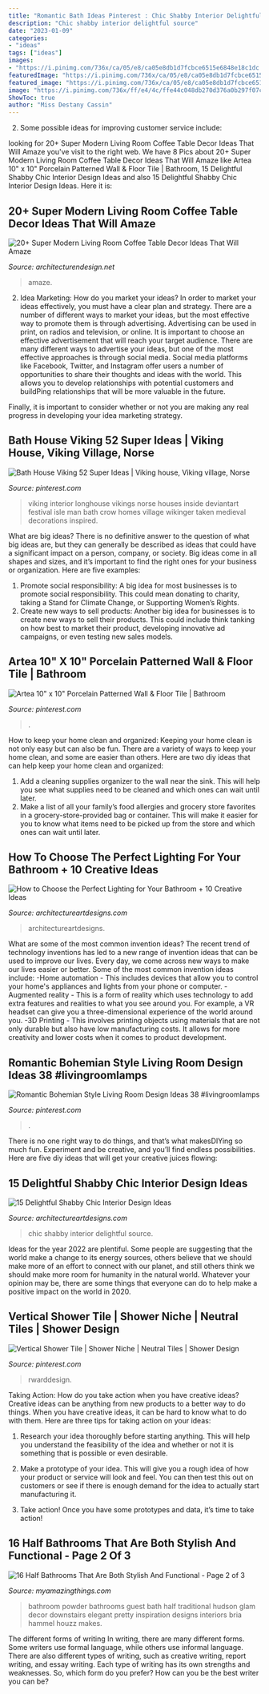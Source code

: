 ```yaml
---
title: "Romantic Bath Ideas Pinterest : Chic Shabby Interior Delightful Source"
description: "Chic shabby interior delightful source"
date: "2023-01-09"
categories:
- "ideas"
tags: ["ideas"]
images:
- "https://i.pinimg.com/736x/ca/05/e8/ca05e8db1d7fcbce6515e6848e18c1dc.jpg"
featuredImage: "https://i.pinimg.com/736x/ca/05/e8/ca05e8db1d7fcbce6515e6848e18c1dc.jpg"
featured_image: "https://i.pinimg.com/736x/ca/05/e8/ca05e8db1d7fcbce6515e6848e18c1dc.jpg"
image: "https://i.pinimg.com/736x/ff/e4/4c/ffe44c048db270d376a0b297f07c1711.jpg"
ShowToc: true
author: "Miss Destany Cassin"
---
```



2. Some possible ideas for improving customer service include: 

	

		
looking for 20+ Super Modern Living Room Coffee Table Decor Ideas That Will Amaze you've visit to the right web. We have 8 Pics about 20+ Super Modern Living Room Coffee Table Decor Ideas That Will Amaze like Artea 10&quot; x 10&quot; Porcelain Patterned Wall &amp; Floor Tile | Bathroom, 15 Delightful Shabby Chic Interior Design Ideas and also 15 Delightful Shabby Chic Interior Design Ideas. Here it is:
		
    
## 20+ Super Modern Living Room Coffee Table Decor Ideas That Will Amaze

<img loading=lazy src="https://cdn.architecturendesign.net/wp-content/uploads/2015/11/AD-08-best-coffee-table-decor-ideas.jpg" onerror="this.onerror=null;this.src='https://tse3.mm.bing.net/th?id=OIP.K7OhAxHTADx0yHzbMnSYjQHaLJ&amp;pid=15.1';" alt="20+ Super Modern Living Room Coffee Table Decor Ideas That Will Amaze">

_Source: architecturendesign.net_

>amaze. 

	

2. Idea Marketing: How do you market your ideas?
In order to market your ideas effectively, you must have a clear plan and strategy. There are a number of different ways to market your ideas, but the most effective way to promote them is through advertising. Advertising can be used in print, on radios and television, or online. It is important to choose an effective advertisement that will reach your target audience.
There are many different ways to advertise your ideas, but one of the most effective approaches is through social media. Social media platforms like Facebook, Twitter, and Instagram offer users a number of opportunities to share their thoughts and ideas with the world. This allows you to develop relationships with potential customers and buildPing relationships that will be more valuable in the future.

Finally, it is important to consider whether or not you are making any real progress in developing your idea marketing strategy.

    
## Bath House Viking 52 Super Ideas | Viking House, Viking Village, Norse

<img loading=lazy src="https://i.pinimg.com/736x/54/14/7e/54147e268103bcd7e0eac1a3f069aafb.jpg" onerror="this.onerror=null;this.src='https://tse1.mm.bing.net/th?id=OIP.ae1jGvvAT_RGIoRzhet8gAAAAA&amp;pid=15.1';" alt="Bath House Viking 52 Super Ideas | Viking house, Viking village, Norse">

_Source: pinterest.com_

>viking interior longhouse vikings norse houses inside deviantart festival isle man bath crow homes village wikinger taken medieval decorations inspired. 

	

What are big ideas?
There is no definitive answer to the question of what big ideas are, but they can generally be described as ideas that could have a significant impact on a person, company, or society. Big ideas come in all shapes and sizes, and it’s important to find the right ones for your business or organization. Here are five examples: 
1. Promote social responsibility: A big idea for most businesses is to promote social responsibility. This could mean donating to charity, taking a Stand for Climate Change, or Supporting Women’s Rights. 
2. Create new ways to sell products: Another big idea for businesses is to create new ways to sell their products. This could include think tanking on how best to market their product, developing innovative ad campaigns, or even testing new sales models. 

    
## Artea 10&quot; X 10&quot; Porcelain Patterned Wall &amp; Floor Tile | Bathroom

<img loading=lazy src="https://i.pinimg.com/736x/20/25/e1/2025e12a79496ffe1476697092ea5b3f.jpg" onerror="this.onerror=null;this.src='https://tse2.mm.bing.net/th?id=OIP.DLRvTWB6425rwxVI19jL6wHaJ4&amp;pid=15.1';" alt="Artea 10&quot; x 10&quot; Porcelain Patterned Wall &amp; Floor Tile | Bathroom">

_Source: pinterest.com_

>. 

	

How to keep your home clean and organized:
Keeping your home clean is not only easy but can also be fun. There are a variety of ways to keep your home clean, and some are easier than others. Here are two diy ideas that can help keep your home clean and organized:
1. Add a cleaning supplies organizer to the wall near the sink. This will help you see what supplies need to be cleaned and which ones can wait until later.
2. Make a list of all your family’s food allergies and grocery store favorites in a grocery-store-provided bag or container. This will make it easier for you to know what items need to be picked up from the store and which ones can wait until later.

    
## How To Choose The Perfect Lighting For Your Bathroom + 10 Creative Ideas

<img loading=lazy src="http://www.architectureartdesigns.com/wp-content/uploads/2019/09/bathroom-lighting-3.jpg" onerror="this.onerror=null;this.src='https://tse4.mm.bing.net/th?id=OIP.bPbplHuw1FP4TvWUYIlN5QHaNL&amp;pid=15.1';" alt="How to Choose the Perfect Lighting for Your Bathroom + 10 Creative Ideas">

_Source: architectureartdesigns.com_

>architectureartdesigns. 

	

What are some of the most common invention ideas?
The recent trend of technology inventions has led to a new range of invention ideas that can be used to improve our lives. Every day, we come across new ways to make our lives easier or better. Some of the most common invention ideas include: 
-Home automation - This includes devices that allow you to control your home's appliances and lights from your phone or computer. 
-Augmented reality - This is a form of reality which uses technology to add extra features and realities to what you see around you. For example, a VR headset can give you a three-dimensional experience of the world around you. 
-3D Printing - This involves printing objects using materials that are not only durable but also have low manufacturing costs. It allows for more creativity and lower costs when it comes to product development.

    
## Romantic Bohemian Style Living Room Design Ideas 38 #livingroomlamps

<img loading=lazy src="https://i.pinimg.com/736x/ca/05/e8/ca05e8db1d7fcbce6515e6848e18c1dc.jpg" onerror="this.onerror=null;this.src='https://tse3.mm.bing.net/th?id=OIP.Spx5gstD7LiYxeAVacwWHAHaKL&amp;pid=15.1';" alt="Romantic Bohemian Style Living Room Design Ideas 38 #livingroomlamps">

_Source: pinterest.com_

>. 

	

There is no one right way to do things, and that’s what makesDIYing so much fun. Experiment and be creative, and you’ll find endless possibilities. Here are five diy ideas that will get your creative juices flowing:

    
## 15 Delightful Shabby Chic Interior Design Ideas

<img loading=lazy src="https://www.architectureartdesigns.com/wp-content/uploads/2015/01/1266.jpg" onerror="this.onerror=null;this.src='https://tse2.mm.bing.net/th?id=OIP.IWdJC-AFSpETIgKvymNXPwHaLI&amp;pid=15.1';" alt="15 Delightful Shabby Chic Interior Design Ideas">

_Source: architectureartdesigns.com_

>chic shabby interior delightful source. 

	

Ideas for the year 2022 are plentiful. Some people are suggesting that the world make a change to its energy sources, others believe that we should make more of an effort to connect with our planet, and still others think we should make more room for humanity in the natural world. Whatever your opinion may be, there are some things that everyone can do to help make a positive impact on the world in 2020.

    
## Vertical Shower Tile | Shower Niche | Neutral Tiles | Shower Design

<img loading=lazy src="https://i.pinimg.com/736x/ff/e4/4c/ffe44c048db270d376a0b297f07c1711.jpg" onerror="this.onerror=null;this.src='https://tse2.mm.bing.net/th?id=OIP.0JrxIp5x9CcoPhsAYr8SPQHaLH&amp;pid=15.1';" alt="Vertical Shower Tile | Shower Niche | Neutral Tiles | Shower Design">

_Source: pinterest.com_

>rwarddesign. 

	

Taking Action: How do you take action when you have creative ideas?
Creative ideas can be anything from new products to a better way to do things. When you have creative ideas, it can be hard to know what to do with them. Here are three tips for taking action on your ideas:
1. Research your idea thoroughly before starting anything. This will help you understand the feasibility of the idea and whether or not it is something that is possible or even desirable.

2. Make a prototype of your idea. This will give you a rough idea of how your product or service will look and feel. You can then test this out on customers or see if there is enough demand for the idea to actually start manufacturing it.

3. Take action! Once you have some prototypes and data, it’s time to take action!

    
## 16 Half Bathrooms That Are Both Stylish And Functional - Page 2 Of 3

<img loading=lazy src="http://myamazingthings.com/wp-content/uploads/2016/12/decoracao-de-banheiro-colorido-30.jpg" onerror="this.onerror=null;this.src='https://tse4.mm.bing.net/th?id=OIP.zUF4hEyb0FlD86LX45cExAHaLH&amp;pid=15.1';" alt="16 Half Bathrooms That Are Both Stylish And Functional - Page 2 of 3">

_Source: myamazingthings.com_

>bathroom powder bathrooms guest bath half traditional hudson glam decor downstairs elegant pretty inspiration designs interiors bria hammel houzz makes. 

	

The different forms of writing
In writing, there are many different forms. Some writers use formal language, while others use informal language. There are also different types of writing, such as creative writing, report writing, and essay writing. Each type of writing has its own strengths and weaknesses. So, which form do you prefer? How can you be the best writer you can be?

